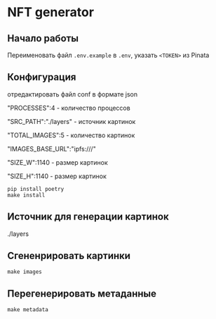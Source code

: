 # NFT generator

## Начало работы

Переименовать файл `.env.example` в `.env`, указать `<TOKEN>` из Pinata
## Конфигурация
отредактировать файл conf в формате json

"PROCESSES":4 - количество процессов

"SRC_PATH":"./layers" - источник картинок

"TOTAL_IMAGES":5 - количество картинок

"IMAGES_BASE_URL":"ipfs://<TOKEN>/"

"SIZE_W":1140 - размер картинок

"SIZE_H":1140 - размер картинок
```
pip install poetry
make install
```
## Источник для генерации картинок
./layers
## Сгененрировать картинки

```
make images
```

## Перегенерировать метаданные

```
make metadata
```
